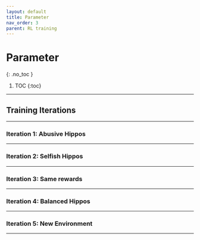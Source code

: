 ```yaml
---
layout: default
title: Parameter
nav_order: 3
parent: RL training
---
```


# Parameter
{: .no_toc }


1. TOC
{:toc}

---

## Training Iterations
---

### Iteration 1: Abusive Hippos
---

### Iteration 2: Selfish Hippos
---

### Iteration 3: Same rewards
---

### Iteration 4: Balanced Hippos
---

### Iteration 5: New Environment
---
